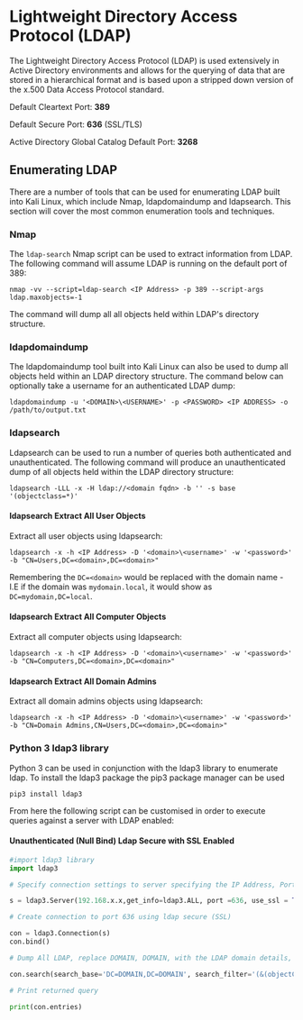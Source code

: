 # Lightweight Directory Access Protocol (LDAP)

The Lightweight Directory Access Protocol (LDAP) is used extensively in Active Directory environments and allows for the querying of data that are stored in a hierarchical format and is based upon a stripped down version of the x.500 Data Access Protocol standard.

Default Cleartext Port: **389**

Default Secure Port: **636** (SSL/TLS)

Active Directory Global Catalog Default Port: **3268**

## Enumerating LDAP

There are a number of tools that can be used for enumerating LDAP built into Kali Linux, which include Nmap, ldapdomaindump and ldapsearch.  This section will cover the most common enumeration tools and techniques.

### Nmap

The `ldap-search` Nmap script can be used to extract information from LDAP. The following command will assume LDAP is running on the default port of 389:

`nmap -vv --script=ldap-search <IP Address> -p 389 --script-args ldap.maxobjects=-1`

The command will dump all all objects held within LDAP's directory structure.

### ldapdomaindump

The ldapdomaindump tool built into Kali Linux can also be used to dump all objects held within an LDAP directory structure.  The command below can optionally take a username for an authenticated LDAP dump:

`ldapdomaindump -u '<DOMAIN>\<USERNAME>' -p <PASSWORD> <IP ADDRESS> -o /path/to/output.txt`

### ldapsearch

Ldapsearch can be used to run a number of queries both authenticated and unauthenticated.  The following command will produce an unauthenticated dump of all objects held within the LDAP directory structure:

`ldapsearch -LLL -x -H ldap://<domain fqdn> -b '' -s base '(objectclass=*)'`

#### ldapsearch Extract All User Objects

Extract all user objects using ldapsearch:

`ldapsearch -x -h <IP Address> -D '<domain>\<username>' -w '<password>' -b "CN=Users,DC=<domain>,DC=<domain>"`

Remembering the `DC=<domain>` would be replaced with the domain name - I.E if the domain was `mydomain.local`, it would show as `DC=mydomain,DC=local`.

#### ldapsearch  Extract All Computer Objects

Extract all computer objects using ldapsearch:

`ldapsearch -x -h <IP Address> -D '<domain>\<username>' -w '<password>' -b "CN=Computers,DC=<domain>,DC=<domain>"`

#### ldapsearch Extract All Domain Admins

Extract all domain admins objects using ldapsearch:

`ldapsearch -x -h <IP Address> -D '<domain>\<username>' -w '<password>' -b "CN=Domain Admins,CN=Users,DC=<domain>,DC=<domain>"`


### Python 3 ldap3 library

Python 3 can be used in conjunction with the ldap3 library to enumerate ldap.  To install the ldap3 package the pip3 package manager can be used

`pip3 install ldap3`

From here the following script can be customised in order to execute queries against a server with LDAP enabled:

#### Unauthenticated (Null Bind) Ldap Secure with SSL Enabled

```python
#import ldap3 library
import ldap3

# Specify connection settings to server specifying the IP Address, Port and whether or not SSL is required

s = ldap3.Server(192.168.x.x,get_info=ldap3.ALL, port =636, use_ssl = True)

# Create connection to port 636 using ldap secure (SSL)

con = ldap3.Connection(s)
con.bind()

# Dump All LDAP, replace DOMAIN, DOMAIN, with the LDAP domain details, if the domain was mydomain.local, it would be DC=mydomain,DC=local

con.search(search_base='DC=DOMAIN,DC=DOMAIN', search_filter='(&(objectClass=*))', search_scope='*')

# Print returned query

print(con.entries)

```
